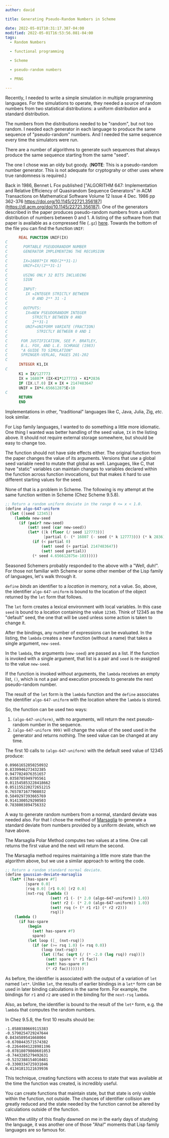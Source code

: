 ```yaml
---
author: david

title: Generating Pseudo-Random Numbers in Scheme

date: 2022-05-01T10:31:17.387-04:00
modified: 2022-05-01T16:53:56.081-04:00
tags:
  - Random Numbers

  - functional programming

  - Scheme

  - pseudo-random numbers

  - PRNG

---
```


Recently, I needed to write a simple simulation in multiple programming languages. For the simulations to operate, they needed a source of random numbers from two statistical distributions: a uniform distribution and a standard distribution.

The numbers from the distributions needed to be "random", but not too random. I needed each generator in each language to produce the same sequence of "pseudo-random" numbers. And I needed the same sequence every time the simulators were run.

There are a number of algorithms to generate such sequences that always produce the same sequence starting from the same "seed".

The one I chose was an oldy but goody. (**NOTE**: This is a pseudo-random number generator. This is not adequate for cryptograhy or other uses where true randomness is required.) 

Back in 1986, Bennet L Fox published ["ALGORITHM 647: Implementation and Relative Efficiency of Quasirandom Sequence Generators" in ACM Transactions on Mathematical Software Volume 12 Issue 4 Dec. 1986 pp 362-376 https://doi.org/10.1145/22721.356187](https://dl.acm.org/doi/10.1145/22721.356187). One of the generators described in the paper produces pseudo-random numbers from a uniform distribution of numbers between 0 and 1. A listing of the software from that paper is available as a compressed file (`.gz`) [here](https://calgo.acm.org/647.gz). Towards the bottom of the file you can find the function `UNIF`:

```fortran
      REAL FUNCTION UNIF(IX)
C
C       PORTABLE PSEUDORANDOM NUMBER
C       GENERATOR IMPLEMENTING THE RECURSION
C
C       IX=16807*IX MOD(2**31-1)
C       UNIF=IX/(2**31-1)
C
C       USING ONLY 32 BITS INCLUDING
C       SIGN
C
C       INPUT:
C        IX =INTEGER STRICTLY BETWEEN
C           0 AND 2** 31 -1
C
C       OUTPUTS:
C        IX=NEW PSEUDORANDOM INTEGER
C           STRICTLY BETWEEN 0 AND
C           2**31-1
C        UNIF=UNIFORM VARIATE (FRACTION)
C             STRICTLY BETWEEN 0 AND 1
C
C      FOR JUSTIFICATION, SEE P. BRATLEY,
C      B.L. FOX, AND L.E. SCHRAGE (1983)
C      "A GUIDE TO SIMULATION"
C      SPRINGER-VERLAG, PAGES 201-202
C
      INTEGER K1,IX
C
      K1 = IX/127773
      IX = 16807* (IX-K1*127773) - K1*2836
      IF (IX.LT.0) IX = IX + 2147483647
      UNIF = IX*4.656612875E-10
C
      RETURN
      END
```

Implementations in other, "traditional" languages like C, Java, Julia, Zig, _etc_. look similar.

For Lisp family languages, I wanted to do something a little more idiomatic. One thing I wanted was better handling of the seed value, `IX` in the listing above. It should not require external storage somewhere, but should be easy to change too. 

The function should not have side effects either. The original function from the paper changes the value of its arguments. Versions that use a global seed variable need to mutate that global as well. Languages, like C, that have "static" variables can maintain changes to variables declared within the function across function invocations, but that makes it hard to use different starting values for the seed.

None of that is a problem in Scheme. The following is my attempt at the same function written in Scheme (Chez Scheme 9.5.8).

```scheme
;; Return a random uniform deviate in the range 0 <= x < 1.0.
(define algo-647-uniform
  (let ([seed 12345])
    (lambda new-seed
      (if (pair? new-seed)
          (set! seed (car new-seed))
          (let* ([k (floor (/ seed 127773))]
                 [partial (- (* 16807 (- seed (* k 127773))) (* k 2836))])
            (if (< partial 0)
                (set! seed (+ partial 2147483647))
                (set! seed partial))
            (* seed 4.656612875e-10))))))
```

Seasoned Schemers probably responded to the above with a "Well, duh!". For those not familiar with Scheme or some other member of the Lisp family of languages, let's walk through it.

`define` _binds_ an identifier to a _location_ in memory, not a value. So, above, the identifier `algo-647-uniform` is bound to the location of the object returned by the `let` form that follows.

The `let` form creates a lexical environment with local variables. In this case `seed` is bound to a location containing the value `12345`. Think of 12345 as the "default" seed, the one that will be used unless some action is taken to change it.

After the bindings, any number of expressions can be evaluated. In the listing, the `lambda` creates a new function (without a name) that takes a single argument, `new-seed`.

In the `lambda`, the arguments (`new-seed`) are passed as a list. If the function is invoked with a single argument, that list is a pair and `seed` is re-assigned to the value `new-seed`.

If the function is invoked without arguments, the `lambda` receives an empty list, `()`, which is not a pair and execution proceeds to generate the next pseudo-random number.

The result of the `let` form is the `lambda` function and the `define` associates the identifier `algo-647-uniform` with the location where the `lambda` is stored.

So, the function can be used two ways:

1. `(algo-647-uniform)`, with no arguments, will return the next pseudo-random number in the sequence.
2. `(algo-647-uniform 999)` will change the value of the seed used in the generator and returns nothing. The seed value can be changed at any time. 

The first 10 calls to `(algo-647-uniform)` with the default seed value of 12345 produce:

```shell
0.09661652850250932
0.8339946273432385
0.9477024976351657
0.0358785949795561
0.011545853228418662
0.051155220272651215
0.7657871677908032
0.5849297393665769
0.9141300529290503
0.7838003894756332
```

A way to generate random numbers from a normal, standard deviate was needed also. For that I chose the method of [Marsaglia](https://en.wikipedia.org/wiki/Marsaglia_polar_method) to generate a standard deviate from numbers provided by a uniform deviate, which we have above.

The Marsaglia Polar Method computes two values at a time. One call returns the first value and the next will return the second.

The Marsaglia method requires maintaining a little more state than the algorithm above, but we use a similar approach to writing the code.

```scheme
;; Return a random standard normal deviate.
(define gaussian-deviate-marsaglia
  (let* ([has-spare #f]
         [spare 0.0]
         [rsq 0.0] [r1 0.0] [r2 0.0]
         [nxt-rsq (lambda ()
                    (set! r1 (- (* 2.0 (algo-647-uniform)) 1.0))
                    (set! r2 (- (* 2.0 (algo-647-uniform)) 1.0))
                    (set! rsq (+ (* r1 r1) (* r2 r2)))
                    rsq)])
    (lambda ()
      (if has-spare
          (begin
            (set! has-spare #f)
            spare)
          (let loop ([_ (nxt-rsq)])
            (if (or (>= rsq 1.0) (= rsq 0.0))
                (loop (nxt-rsq))
                (let ([fac (sqrt (/ (* -2.0 (log rsq)) rsq))])
                  (set! spare (* r1 fac))
                  (set! has-spare #t)
                  (* r2 fac))))))))
```

As before, the identifier is associated with the output of a variation of `let` named `let*`. Unlike `let`, the results of earlier bindings in a `let*` form can be used in later binding calculations in the same form. For example, the bindings for `r1` and `r2` are used in the binding for the `next-rsq` `lambda`.

Also, as before, the identifier is bound to the result of the `let*` form, e.g. the `lambda` that computes the random numbers.
 
In Chez 9.5.8, the first 10 results should be:

```shell
-1.0580380669115383
-0.5790254729247644
0.8434589541668004
-0.6708443571574382
-0.22644041228981196
-0.07818079860601053
-0.7443285279492631
-0.5232388154010481
-0.3300334725931046
0.41341813121639936
```

This technique, creating functions with access to state that was available at the time the function was created, is incredibly useful.

You can create functions that maintain state, but that state is only visible within the function, not outside. The chances of identifier collision are greatly reduced and the state needed by the function cannot be altered by calculations outside of the function.

When the utility of this finally dawned on me in the early days of studying the language, it was another one of those "Aha!" moments that Lisp family languages are so famous for.